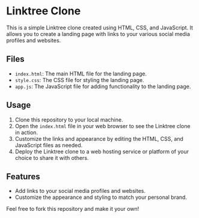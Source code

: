 # Linktree Clone

This is a simple Linktree clone created using HTML, CSS, and JavaScript. It allows you to create a landing page with links to your various social media profiles and websites.

## Files

- `index.html`: The main HTML file for the landing page.
- `style.css`: The CSS file for styling the landing page.
- `app.js`: The JavaScript file for adding functionality to the landing page.

## Usage

1. Clone this repository to your local machine.
2. Open the `index.html` file in your web browser to see the Linktree clone in action.
3. Customize the links and appearance by editing the HTML, CSS, and JavaScript files as needed.
4. Deploy the Linktree clone to a web hosting service or platform of your choice to share it with others.

## Features

- Add links to your social media profiles and websites.
- Customize the appearance and styling to match your personal brand.

Feel free to fork this repository and make it your own!
